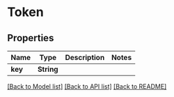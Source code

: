 # Token

## Properties

Name | Type | Description | Notes
------------ | ------------- | ------------- | -------------
**key** | **String** |  | 

[[Back to Model list]](../README.md#documentation-for-models) [[Back to API list]](../README.md#documentation-for-api-endpoints) [[Back to README]](../README.md)


